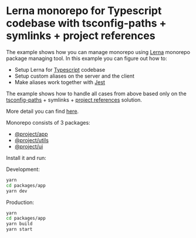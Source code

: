 # Lerna monorepo for Typescript codebase with tsconfig-paths + symlinks + project references

The example shows how you can manage monorepo using [Lerna](https://github.com/lerna/lerna) monorepo package managing tool.
In this example you can figure out how to:

- Setup Lerna for [Typescript](https://www.typescriptlang.org/) codebase
- Setup custom aliases on the server and the client
- Make aliases work together with [Jest](https://jestjs.io/)

The example shows how to handle all cases from above based only on the
[tsconfig-paths](https://www.npmjs.com/package/tsconfig-paths) + symlinks + [project references](https://www.typescriptlang.org/docs/handbook/project-references.html)
solution.

More detail you can find [here](https://webman.pro/blog/lerna-monorepo-typescript-react-node-worklow/#tsconfigpaths--symlinks--project-references).

Monorepo consists of 3 packages:

- [@project/app](./packages/app)
- [@project/utils](./packages/utils)
- [@project/ui](./packages/ui)

Install it and run:

Development:

```bash
yarn
cd packages/app
yarn dev
```

Production:

```bash
yarn
cd packages/app
yarn build
yarn start
```
